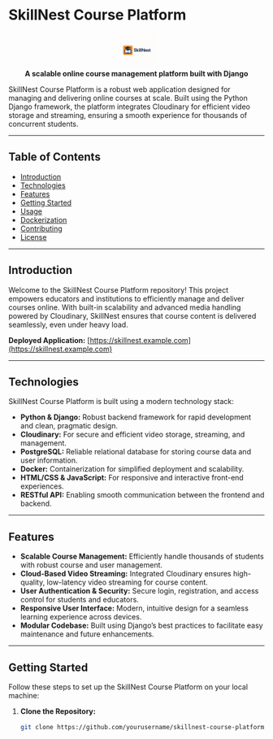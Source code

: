 # SkillNest Course Platform

<p align="center">
    <img src="/src/skillnest.png" alt="SkillNest Logo" height="68" width="68">
  <br>
  <strong>A scalable online course management platform built with Django</strong>
</p>

SkillNest Course Platform is a robust web application designed for managing and delivering online courses at scale. Built using the Python Django framework, the platform integrates Cloudinary for efficient video storage and streaming, ensuring a smooth experience for thousands of concurrent students.

---

## Table of Contents

- [Introduction](#introduction)
- [Technologies](#technologies)
- [Features](#features)
- [Getting Started](#getting-started)
- [Usage](#usage)
- [Dockerization](#dockerization)
- [Contributing](#contributing)
- [License](#license)

---

## Introduction

Welcome to the SkillNest Course Platform repository! This project empowers educators and institutions to efficiently manage and deliver courses online. With built-in scalability and advanced media handling powered by Cloudinary, SkillNest ensures that course content is delivered seamlessly, even under heavy load.

**Deployed Application:** [https://skillnest.example.com](https://skillnest.example.com)

---

## Technologies

SkillNest Course Platform is built using a modern technology stack:
- **Python & Django:** Robust backend framework for rapid development and clean, pragmatic design.
- **Cloudinary:** For secure and efficient video storage, streaming, and management.
- **PostgreSQL:** Reliable relational database for storing course data and user information.
- **Docker:** Containerization for simplified deployment and scalability.
- **HTML/CSS & JavaScript:** For responsive and interactive front-end experiences.
- **RESTful API:** Enabling smooth communication between the frontend and backend.

---

## Features

- **Scalable Course Management:** Efficiently handle thousands of students with robust course and user management.
- **Cloud-Based Video Streaming:** Integrated Cloudinary ensures high-quality, low-latency video streaming for course content.
- **User Authentication & Security:** Secure login, registration, and access control for students and educators.
- **Responsive User Interface:** Modern, intuitive design for a seamless learning experience across devices.
- **Modular Codebase:** Built using Django’s best practices to facilitate easy maintenance and future enhancements.

---

## Getting Started

Follow these steps to set up the SkillNest Course Platform on your local machine:

1. **Clone the Repository:**
   ```bash
   git clone https://github.com/yourusername/skillnest-course-platform.git
